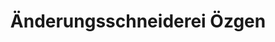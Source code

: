 ---
title: "Änderungsschneiderei Özgen"
url: /marburg/aenderungsschneiderei-oezgen/
shop: Schneiderei
---